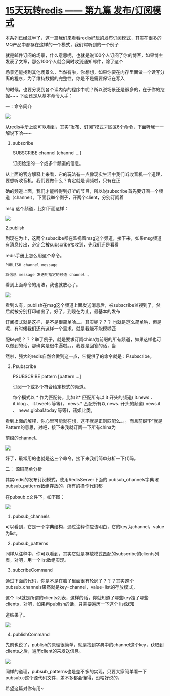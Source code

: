 # [15天玩转redis —— 第九篇 发布/订阅模式][0] 

本系列已经过半了，这一篇我们来看看redis好玩的发布订阅模式，其实在很多的MQ产品中都存在这样的一个模式，我们常听到的一个例子

就是邮件订阅的场景，什么意思呢，也就是说100个人订阅了你的博客，如果博主发表了文章，那么100个人就会同时收到通知邮件，除了这个

场景还能找到其他场景么，当然有啦，你想想，如果你要在内存里面做一个读写分离的程序，为了维持数据的完整性，你是不是需要保证在写入

的时候，也要分发到各个读内存的程序中呢？所以说场景还是很多的，在于你的挖掘~~~ 下面还是从基本命令入手：

一：命令简介

![][1]

从redis手册上面可以看到，其实“发布、订阅”模式才区区6个命令，下面听我一一解说下哈~~~

1. subscribe

    SUBSCRIBE channel [channel ...]
    
    订阅给定的一个或多个频道的信息。

从上面的官方解释上来看，它的玩法有一点像现实生活中我们听收音机一个道理，要想听收音机，我们要做什么？肯定就是调频啦，只有在正

确的频道上面，我们才能听得到好听的节目，所以说subscribe首先要订阅一个频道（channel），下面我举个例子，开两个client，分别订阅着

msg 这个频道，比如下面这样：

![][2]

2.publish

到现在为止，这两个subscibe都在监视着msg这个频道，接下来，如果msg频道有消息传出，必定会被subscribe接收到，先我们还是看看

redis手册上怎么用这个命令。

    PUBLISH channel message
    
    将信息 message 发送到指定的频道 channel 。

看到上面命令的用法，我也就放心了。

![][3]

看到么有，publish在msg这个频道上面发送消息后，被subscribe监视到了，然后就被分别打印输出了，好了，到现在为止，最基本的发布

订阅模式就是这样，是不是很简单哈。。。其实呢？？？ 也就是这么简单呐，但是呢，有时候我们还有这样一个需求，就是我能不能模糊匹

配key呢？？？举了例子，就是要求订阅china为前缀的所有频道，如果这样也可以做到的话，那确实是很牛逼啦。。。我要是回答的话，当

然啦，强大的redis自然会做到这一点，它提供了的命令就是：Psubscribe。

3. Psubscribe

    PSUBSCRIBE pattern [pattern ...]
    
    订阅一个或多个符合给定模式的频道。
    
    每个模式以 * 作为匹配符，比如 it* 匹配所有以 it 开头的频道( it.news 、 it.blog 、 it.tweets 等等)， news.* 匹配所有以 news. 开头的频道( news.it 、 news.global.today 等等)，诸如此类。

看到上面的解释，你心里可能就在想，这不就是正则匹配么。。。而且前缀“P”就是Pattern的意思，对吧，接下来我就订阅一下所有china为

前缀的channel。

![][4]

好了，最常用的也就是这三个命令，接下来我们简单分析一下代码。

二： 源码简单分析

其实redis的发布订阅模式，使用RedisServer下面的 pubsub_channels字典 和 pubsub_patterns数组存放的，所有的操作代码都

在pubsub.c文件下，如下图：

![][5]

1. pubsub_channels

可以看到，它是一个字典结构，通过注释你应该明白，它的key为channel，value为list。

2. pubsub_patterns

同样从注释中，你可以看到，其实它就是存放模式匹配的subscribe的clients列表，对吧，用一个list数组实现。

3. subcribeCommand

通过下面的代码，你是不是在脑子里面很有轮廓了？？？其实这个pubsub_channels果然就是key=channel，value=list的存放模式，

这个 list就是所谓的clients列表，这样的话，你就知道了哪些key挂了哪些clients，对吧，如果再publish的话，只需要遍历一下这个 list就知

道结果了。

![][6]

4. publishCommand

先前也说了，publish的原理很简单，就是找到字典中的channel这个key，获取到clients之后，遍历client的来发送信息。

![][7]

同样的道理，pubsub_patterns也是差不多的实现，只要大家简单看一下pubsub.c这个源代码文件，差不多都会懂得，没啥好说的，

希望这篇对你有用~

[0]: http://www.cnblogs.com/huangxincheng/p/5002794.html
[1]: ./img/214741-20151128135758171-2042515287.jpg
[2]: ./img/214741-20151128140604234-590887359.png
[3]: ./img/214741-20151128141147796-1161576778.jpg
[4]: ./img/214741-20151128144325859-32965398.png
[5]: ./img/214741-20151128145433124-1495568593.jpg
[6]: ./img/214741-20151128150311718-232150396.jpg
[7]: ./img/214741-20151128150842327-2084783583.png